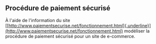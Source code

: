 ## Procédure de paiement sécurisé


À l\'aide de l\'information du site
[[http://www.paiementsecurise.net/fonctionnement.html]{.underline}](http://www.paiementsecurise.net/fonctionnement.html)
modéliser la procédure de paiement sécurisé pour un site de e-commerce.
